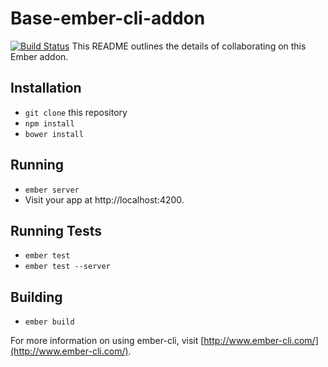 # Base-ember-cli-addon
[![Build Status](http://api.screwdriver.corp.yahoo.com:4080/badge/40276/component/icon)](http://api.screwdriver.corp.yahoo.com:4080/badge/40276/component/target)
This README outlines the details of collaborating on this Ember addon.

## Installation

* `git clone` this repository
* `npm install`
* `bower install`

## Running

* `ember server`
* Visit your app at http://localhost:4200.

## Running Tests

* `ember test`
* `ember test --server`

## Building

* `ember build`

For more information on using ember-cli, visit [http://www.ember-cli.com/](http://www.ember-cli.com/).
